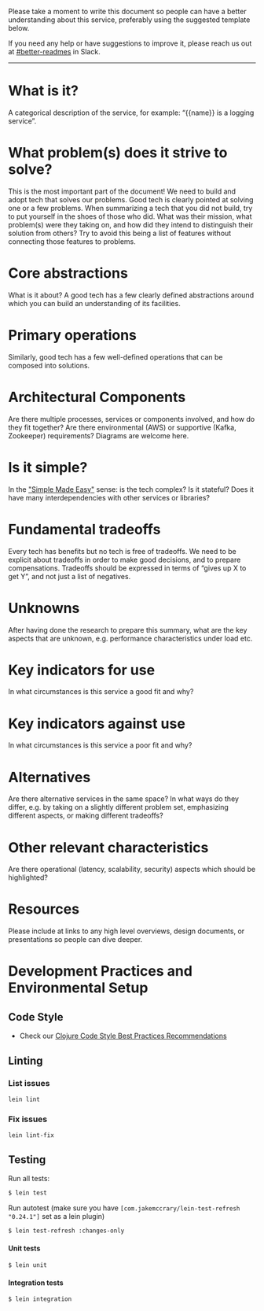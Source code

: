 Please take a moment to write this document so people can have a better understanding about this service, preferably using the suggested template below.

If you need any help or have suggestions to improve it, please reach us out at [#better-readmes](https://nubank.slack.com/archives/C026064AQHK) in Slack.

----

# What is it?
A categorical description of the service, for example: “{{name}} is a logging service”.

# What problem(s) does it strive to solve?
This is the most important part of the document! We need to build and adopt tech that solves our problems. Good tech is clearly pointed at solving one or a few problems. When summarizing a tech that you did not build, try to put yourself in the shoes of those who did. What was their mission, what problem(s) were they taking on, and how did they intend to distinguish their solution from others? Try to avoid this being a list of features without connecting those features to problems.

# Core abstractions
What is it about? A good tech has a few clearly defined abstractions around which you can build an understanding of its facilities.

# Primary operations
Similarly, good tech has a few well-defined operations that can be composed into solutions.

# Architectural Components
Are there multiple processes, services or components involved, and how do they fit together? Are there environmental (AWS) or supportive (Kafka, Zookeeper) requirements? Diagrams are welcome here.

# Is it simple?
In the ["Simple Made Easy"](https://www.youtube.com/watch?v=oytL881p-nQ) sense: is the tech complex? Is it stateful? Does it have many interdependencies with other services or libraries?

# Fundamental tradeoffs
Every tech has benefits but no tech is free of tradeoffs. We need to be explicit about tradeoffs in order to make good decisions, and to prepare compensations. Tradeoffs should be expressed in terms of “gives up X to get Y”, and not just a list of negatives.

# Unknowns
After having done the research to prepare this summary, what are the key aspects that are unknown, e.g. performance characteristics under load etc.

# Key indicators for use
In what circumstances is this service a good fit and why?

# Key indicators against use
In what circumstances is this service a poor fit and why?

# Alternatives
Are there alternative services in the same space? In what ways do they differ, e.g. by taking on a slightly different problem set, emphasizing different aspects, or making different tradeoffs?

# Other relevant characteristics
Are there operational (latency, scalability, security) aspects which should be highlighted?

# Resources
Please include at links to any high level overviews, design documents, or presentations so people can dive deeper.

# Development Practices and Environmental Setup

## Code Style

* Check our [Clojure Code Style Best Practices Recommendations](https://github.com/nubank/playbooks/blob/master/docs/clojure/code-style.md)

## Linting

### List issues

```
lein lint
```

### Fix issues

```
lein lint-fix
```

## Testing

Run all tests:
```bash
$ lein test
```

Run autotest (make sure you have `[com.jakemccrary/lein-test-refresh "0.24.1"]` set as a lein plugin)

```bash
$ lein test-refresh :changes-only
```

#### Unit tests

```
$ lein unit
```

#### Integration tests

```
$ lein integration
```
